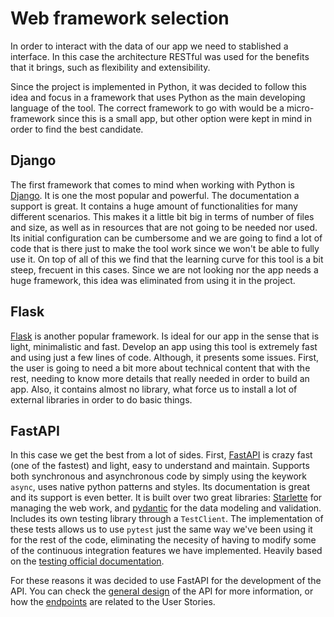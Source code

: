 # Web framework selection

In order to interact with the data of our app we need to stablished a interface. In this case the architecture RESTful was used for the benefits that it brings, such as flexibility and extensibility.

Since the project is implemented in Python, it was decided to follow this idea and focus in a framework that uses Python as the main developing language of the tool. The correct framework to go with would be a micro-framework since this is a small app, but other option were kept in mind in order to find the best candidate.

## Django

The first framework that comes to mind when working with Python is [Django](https://www.djangoproject.com/). It is one the most popular and powerful. The documentation a support is great. It contains a huge amount of functionalities for many different scenarios. This makes it a little bit big in terms of number of files and size, as well as in resources that are not going to be needed nor used. Its initial configuration can be cumbersome and we are going to find a lot of code that is there just to make the tool work since we won't be able to fully use it. On top of all of this we find that the learning curve for this tool is a bit steep, frecuent in this cases. Since we are not looking nor the app needs a huge framework, this idea was eliminated from using it in the project.

## Flask

[Flask](https://flask.palletsprojects.com/en/2.0.x/) is another popular framework. Is ideal for our app in the sense that is light, minimalistic and fast. Develop an app using this tool is extremely fast and using just a few lines of code. Although, it presents some issues. First, the user is going to need a bit more about technical content that with the rest, needing to know more details that really needed in order to build an app. Also, it contains almost no library, what force us to install a lot of external libraries in order to do basic things.

## FastAPI

In this case we get the best from a lot of sides. First, [FastAPI](https://fastapi.tiangolo.com/) is crazy fast (one of the fastest) and light, easy to understand and maintain. Supports both synchronous and asynchronous code by simply using the keywork `async`, uses native python patterns and styles. Its documentation is great and its support is even better. It is built over two great libraries: [Starlette](https://www.starlette.io/) for managing the web work, and [pydantic](https://pydantic-docs.helpmanual.io/) for the data modeling and validation. Includes its own testing library through a `TestClient`. The implementation of these tests allows us to use `pytest` just the same way we've been using it for the rest of the code, eliminating the necesity of having to modify some of the continuous integration features we have implemented. Heavily based on the [testing official documentation](https://fastapi.tiangolo.com/tutorial/testing/).

For these reasons it was decided to use FastAPI for the development of the API. You can check the [general design](api_design.md) of the API for more information, or how the [endpoints](api_endpoints.md) are related to the User Stories.

